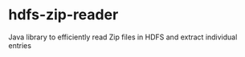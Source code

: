 # hdfs-zip-reader
Java library to efficiently read Zip files in HDFS and extract individual entries
